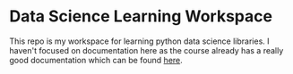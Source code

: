 # Data Science Learning Workspace

This repo is my workspace for learning python data science libraries. I haven't focused on documentation here as the course already has a really good documentation which can be found [here](https://github.com/mrdbourke/zero-to-mastery-ml).
